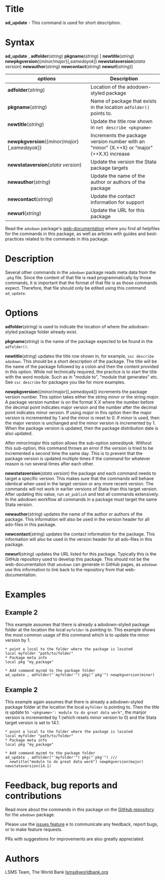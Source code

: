 # Title

__ad_update__ - This command is used for short description.

# Syntax

__ad_update__ , __**adf**older__(_string_) __**pkg**name__(_string_) [ __**newtit**le__(_string_) __**newpkg**version__({_minor_/_major_}[,_samedayok_]) __**newsta**taversion__(_stata_ _version_) __**newaut**hor__(_string_) __**newcon**tact__(_string_) __newurl__(_string_)]

| _options_ | Description |
|-----------|-------------|
| __**adf**older__(_string_) | Location of the adodown-styled package |
| __**pkg**name__(_string_) | Name of package that exists in the location `adfolder()` points to. |
| __**newtit**le__(_string_) | Update the title row shown in `net describe <pkgname>` |
| __**newpkg**version__({_minor_/_major_}[,_samedayok_]) | Increments the package version number with an "minor" (X.++X) or "major" (++X.X) increase |
| __**newsta**taversion__(_stata_ _version_) | Update the version the Stata package targets |
| __**newaut**hor__(_string_) | Update the name of the author or authors of the package |
| __**newcon**tact__(_string_) | Update the contact information for support |
| __newurl__(_string_) | Update the URL for this package |

Read the `adodown` package's [web-documentation](https://lsms-worldbank.github.io/adodown/) where you find all helpfiles for the commands in this package, as well as articles with guides and best-practices related to the commands in this package.

# Description

Several other commands in the `adodown` package reads meta data from the `.pkg` file.
Since the content of that file is read programmatically by those commands,
it is important that the format of that file is as those commands expect.
Therefore, that file should only be edited using this command `ad_update`.

# Options

__**adf**older__(_string_) is used to indicate the location of where the adodown-styled package folder already exist.

__**pkg**name__(_string_) is the name of the package expected to be found in the `adfolder()`.

__**newtit**le__(_string_) updates the title row shown in, for example, `ssc describe adodown`. This should be a short description of the package. The title will be the name of the package followed by a colon and then the content provided in this option. While not technically required, the practice is to start the title with the word module. Such as in "module to", "module that generates" etc. See `ssc describe` for packages you like for more examples.

__**newpkg**version__({_minor_/_major_}[,_samedayok_]) increments the package version number. This option takes either the string _minor_ or the string _major_. A package version number is on the format X.X where the number before the decimal point indicates major version and the number after the decimal point indicates minor version. If using _major_ in this option then the major version is incremented by 1 and the minor is reset to 0. If _minor_ is used, then the major version is unchanged and the minor version is incremented by 1. When the package version is updated, then the package distribution date is also updated.

After _minor_/_major_ this option allows the sub-option _samedayok_. Without this sub-option, this command throws an error if the version is tried to be incremented a second time the same day. This is to prevent that the package version is updated multiple times if the command for whatever reason is run several times after each other.

__**newsta**taversion__(_stata_ _version_) the package and each command needs to target a specific version. This makes sure that the commands will behave identical when used in the target version or any more recent version. The commands will not work in earlier versions of Stata than this target version. After updating this value, run `ad_publish` and test all commands extensively. In the adodown workflow all commands in a package must target the same Stata version.

__**newaut**hor__(_string_) updates the name of the author or authors of the package. This information will also be used in the version header for all ado-files in this package.

__**newcon**tact__(_string_) updates the contact information for the package. This information will also be used in the version header for all ado-files in this package.

__newurl__(_string_) updates the URL listed for this package. Typically this is the GitHub repository used to develop this package. This should not be the web-documentation that `adodown` can generate in GitHub pages, as `adodown` use this information to link back to the repository from that web-documentation.

# Examples

## Example 2

This example assumes that there is already a adodown-styled package folder at the location the local `myfolder` is pointing to. This example shows the most common usage of this command which is to update the minor version by 1.

```
* point a local to the folder where the package is located
local myfolder "path/to/folder"
* Package meta info
local pkg "my_package"

* Add command mycmd to the package folder
ad_update , adfolder("`myfolder'") pkg("`pkg'") newpkgversion(minor)
```

## Example 2

This example again assumes that there is already a adodown-styled package folder at the location the local `myfolder` is pointing to. Then the title is update to `'<pkgname>': module to do great data work"`, the manjor version is incremented by 1 (which resets minor version to 0) and the Stata target version is set to 14.1.

```
* point a local to the folder where the package is located
local myfolder "path/to/folder"
* Package meta info
local pkg "my_package"

* Add command mycmd to the package folder
ad_update , adfolder("`myfolder'") pkg("`pkg'") ///
  newtitle("module to do great data work") newpkgversion(major) newstataversion(14.1)
```

# Feedback, bug reports and contributions

Read more about the commands in this package on the [GitHub repository](https://github.com/lsms-worldbank/adodown) for the `adodown` package.

Please use the [issues feature](https://github.com/lsms-worldbank/adodown/issues) e to communicate any feedback, report bugs, or to make feature requests.

PRs with suggestions for improvements are also greatly appreciated.

# Authors

LSMS Team, The World Bank lsms@worldbank.org
